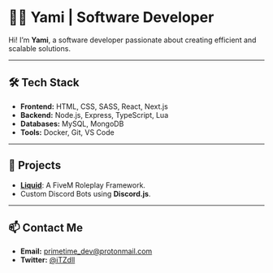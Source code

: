 # 👨‍💻 **Yami** | Software Developer  

Hi! I’m **Yami**, a software developer passionate about creating efficient and scalable solutions.  

---

## 🛠️ **Tech Stack**  
- **Frontend:** HTML, CSS, SASS, React, Next.js  
- **Backend:** Node.js, Express, TypeScript, Lua  
- **Databases:** MySQL, MongoDB  
- **Tools:** Docker, Git, VS Code  

---

## 📂 **Projects**  
- [**Liquid**](https://github.com/Liquid-CS/Liquid): A FiveM Roleplay Framework.  
- Custom Discord Bots using **Discord.js**.  

---

## 📫 **Contact Me**  
- **Email:** [primetime_dev@protonmail.com](mailto:primetime_dev@protonmail.com)  
- **Twitter:** [@iTZdll](https://twitter.com/iTZdll)  
